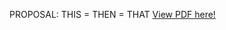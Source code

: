 PROPOSAL: THIS = THEN = THAT
[View PDF here!](https://marafrass.github.io/cart360/MartinH%20THIS-THEN-THAT.pdf)
